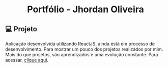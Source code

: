 <h1 align="center">
  Portfólio - Jhordan Oliveira
</h1>

## 💻 Projeto
Aplicação desenvolvida utilizando ReactJS, ainda está em processo de desenvolvimento. Para mostrar um pouco dos projetos realizados por mim. Mais do que projetos, são aprendizados e uma evolução constante. Para acessar, <a href="https://www.jhordanjesse.com/">clique aqui</a>.